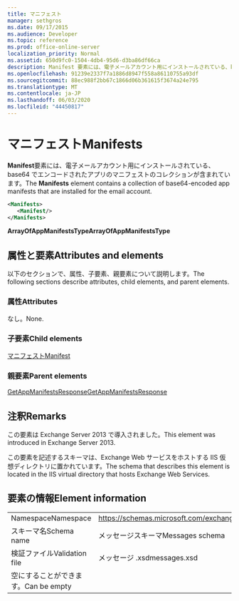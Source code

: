 ```yaml
---
title: マニフェスト
manager: sethgros
ms.date: 09/17/2015
ms.audience: Developer
ms.topic: reference
ms.prod: office-online-server
localization_priority: Normal
ms.assetid: 650d9fc0-1504-4db4-95d6-d3ba86df66ca
description: Manifest 要素には、電子メールアカウント用にインストールされている、base64 でエンコードされたアプリのマニフェストのコレクションが含まれています。
ms.openlocfilehash: 91239e2337f7a1886d8947f558a86110755a93df
ms.sourcegitcommit: 88ec988f2bb67c1866d06b361615f3674a24e795
ms.translationtype: MT
ms.contentlocale: ja-JP
ms.lasthandoff: 06/03/2020
ms.locfileid: "44450817"
---
```

# <a name="manifests"></a><span data-ttu-id="e9400-103">マニフェスト</span><span class="sxs-lookup"><span data-stu-id="e9400-103">Manifests</span></span>

<span data-ttu-id="e9400-104">**Manifest**要素には、電子メールアカウント用にインストールされている、base64 でエンコードされたアプリのマニフェストのコレクションが含まれています。</span><span class="sxs-lookup"><span data-stu-id="e9400-104">The **Manifests** element contains a collection of base64-encoded app manifests that are installed for the email account.</span></span> 
  
```XML
<Manifests>
   <Manifest/>
</Manifests>
```

 <span data-ttu-id="e9400-105">**ArrayOfAppManifestsType**</span><span class="sxs-lookup"><span data-stu-id="e9400-105">**ArrayOfAppManifestsType**</span></span>
## <a name="attributes-and-elements"></a><span data-ttu-id="e9400-106">属性と要素</span><span class="sxs-lookup"><span data-stu-id="e9400-106">Attributes and elements</span></span>

<span data-ttu-id="e9400-107">以下のセクションで、属性、子要素、親要素について説明します。</span><span class="sxs-lookup"><span data-stu-id="e9400-107">The following sections describe attributes, child elements, and parent elements.</span></span>
  
### <a name="attributes"></a><span data-ttu-id="e9400-108">属性</span><span class="sxs-lookup"><span data-stu-id="e9400-108">Attributes</span></span>

<span data-ttu-id="e9400-109">なし。</span><span class="sxs-lookup"><span data-stu-id="e9400-109">None.</span></span>
  
### <a name="child-elements"></a><span data-ttu-id="e9400-110">子要素</span><span class="sxs-lookup"><span data-stu-id="e9400-110">Child elements</span></span>

[<span data-ttu-id="e9400-111">マニフェスト</span><span class="sxs-lookup"><span data-stu-id="e9400-111">Manifest</span></span>](manifest.md)
  
### <a name="parent-elements"></a><span data-ttu-id="e9400-112">親要素</span><span class="sxs-lookup"><span data-stu-id="e9400-112">Parent elements</span></span>

[<span data-ttu-id="e9400-113">GetAppManifestsResponse</span><span class="sxs-lookup"><span data-stu-id="e9400-113">GetAppManifestsResponse</span></span>](getappmanifestsresponse.md)
  
## <a name="remarks"></a><span data-ttu-id="e9400-114">注釈</span><span class="sxs-lookup"><span data-stu-id="e9400-114">Remarks</span></span>

<span data-ttu-id="e9400-115">この要素は Exchange Server 2013 で導入されました。</span><span class="sxs-lookup"><span data-stu-id="e9400-115">This element was introduced in Exchange Server 2013.</span></span>
  
<span data-ttu-id="e9400-116">この要素を記述するスキーマは、Exchange Web サービスをホストする IIS 仮想ディレクトリに置かれています。</span><span class="sxs-lookup"><span data-stu-id="e9400-116">The schema that describes this element is located in the IIS virtual directory that hosts Exchange Web Services.</span></span>
  
## <a name="element-information"></a><span data-ttu-id="e9400-117">要素の情報</span><span class="sxs-lookup"><span data-stu-id="e9400-117">Element information</span></span>

|||
|:-----|:-----|
|<span data-ttu-id="e9400-118">Namespace</span><span class="sxs-lookup"><span data-stu-id="e9400-118">Namespace</span></span>  <br/> |https://schemas.microsoft.com/exchange/services/2006/messages  <br/> |
|<span data-ttu-id="e9400-119">スキーマ名</span><span class="sxs-lookup"><span data-stu-id="e9400-119">Schema name</span></span>  <br/> |<span data-ttu-id="e9400-120">メッセージスキーマ</span><span class="sxs-lookup"><span data-stu-id="e9400-120">Messages schema</span></span>  <br/> |
|<span data-ttu-id="e9400-121">検証ファイル</span><span class="sxs-lookup"><span data-stu-id="e9400-121">Validation file</span></span>  <br/> |<span data-ttu-id="e9400-122">メッセージ .xsd</span><span class="sxs-lookup"><span data-stu-id="e9400-122">messages.xsd</span></span>  <br/> |
|<span data-ttu-id="e9400-123">空にすることができます。</span><span class="sxs-lookup"><span data-stu-id="e9400-123">Can be empty</span></span>  <br/> ||
   

